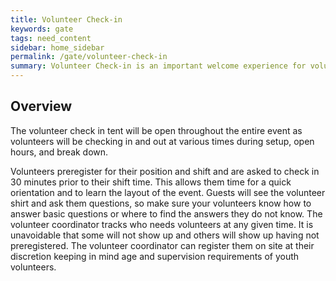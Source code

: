 ```yaml
---
title: Volunteer Check-in
keywords: gate
tags: need_content
sidebar: home_sidebar
permalink: /gate/volunteer-check-in
summary: Volunteer Check-in is an important welcome experience for volunteers.
---
```


## Overview
The volunteer check in tent will be open throughout the entire event as volunteers will be checking in and out at various times during setup, open hours, and break down.

Volunteers preregister for their position and shift and are asked to check in 30 minutes prior to their shift time. This allows them time for a quick orientation and to learn the layout of the event. Guests will see the volunteer shirt and ask them questions, so make sure your volunteers know how to answer basic questions or where to find the answers they do not know.
The volunteer coordinator tracks who needs volunteers at any given time. It is unavoidable that some will not show up and others will show up having not preregistered. The volunteer coordinator can register them on site at their discretion keeping in mind age and supervision requirements of youth volunteers.
